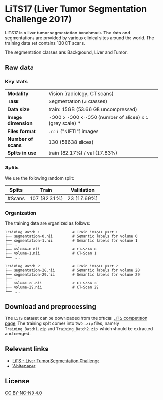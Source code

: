 # LiTS17 (Liver Tumor Segmentation Challenge 2017)

LiTS17 is a liver tumor segmentation benchmark. The data and segmentations are provided by various clinical sites around the world. The training data set contains 130 CT scans.

The segmentation classes are: Background, Liver and Tumor.

## Raw data

### Key stats

|                       |                                                           |
|-----------------------|-----------------------------------------------------------|
| **Modality**          | Vision (radiology, CT scans)                              |
| **Task**              | Segmentation (3 classes)                                  |
| **Data size**         | train: 15GB (53.66 GB uncompressed)                       |
| **Image dimension**   | ~300 x ~300 x ~350 (number of slices) x 1 (grey scale) *  |
| **Files format**      | `.nii` ("NIFTI") images                                   |
| **Number of scans**   | 130 (58638 slices)                                        |
| **Splits in use**     | train (82.17%) / val (17.83%)                             |


### Splits

We use the following random split:

| Splits         | Train            | Validation        |
|----------------|------------------|-------------------|
| #Scans         | 107 (82.31%)     | 23 (17.69%)       |


### Organization

The training data are organized as follows:

```
Training Batch 1               # Train images part 1
├── segmentation-0.nii         # Semantic labels for volume 0
├── segmentation-1.nii         # Semantic labels for volume 1
├── ...
├── volume-0.nii               # CT-Scan 0
├── volume-1.nii               # CT-Scan 1
└── ...

Training Batch 2               # Train images part 2
├── segmentation-28.nii        # Semantic labels for volume 28
├── segmentation-29.nii        # Semantic labels for volume 29
├── ...
├── volume-28.nii              # CT-Scan 28
├── volume-29.nii              # CT-Scan 29
└── ...
```

## Download and preprocessing

The `LiTS` dataset can be downloaded from the official
[LiTS competition page](https://competitions.codalab.org/competitions/17094).
The training split comes into two `.zip` files, namely `Training_Batch1.zip`
and `Training_Batch2.zip`, which should be extracted and merged.

## Relevant links

* [LiTS - Liver Tumor Segmentation Challenge](https://competitions.codalab.org/competitions/17094)
* [Whitepaper](https://arxiv.org/pdf/1901.04056)


## License

[CC BY-NC-ND 4.0](https://creativecommons.org/licenses/by-nc-nd/4.0/deed.en)
